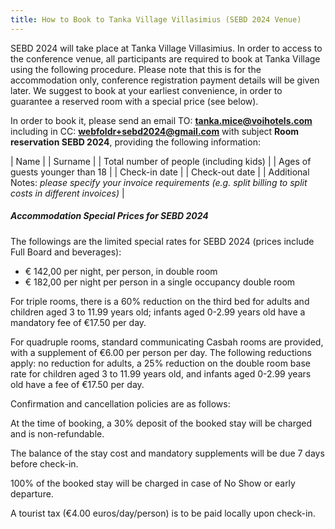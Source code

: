 ```yaml
---
title: How to Book to Tanka Village Villasimius (SEBD 2024 Venue)
---
```


SEBD 2024 will take place at Tanka Village Villasimius. In order to access to the conference venue, all participants are required to book at Tanka Village using the following procedure. Please note that this is for the accommodation only, conference registration payment details will be given later.
We suggest to book at your earliest convenience, in order to guarantee a reserved room with a special price (see below).

In order to book it, please send an email TO: **tanka.mice@voihotels.com** including in CC: **webfoldr+sebd2024@gmail.com** with subject **Room reservation SEBD 2024**, providing the following information:

| Name  |
| Surname |
| Total number of people (including kids) |
| Ages of guests younger than 18 |
| Check-in date |
| Check-out date |
| Additional Notes: *please specify your invoice requirements (e.g. split billing to split costs in different invoices)* |


##### Accommodation Special Prices for SEBD 2024
The followings are the limited special rates for SEBD 2024 (prices include Full Board and beverages):

- € 142,00 per night, per person, in double room
- € 182,00 per night per person in a single occupancy double room

For triple rooms, there is a 60% reduction on the third bed for adults and children aged 3 to 11.99 years old; infants aged 0-2.99 years old have a mandatory fee of €17.50 per day.

For quadruple rooms, standard communicating Casbah rooms are provided, with a supplement of €6.00 per person per day. The following reductions apply: no reduction for adults, a 25% reduction on the double room base rate for children aged 3 to 11.99 years old, and infants aged 0-2.99 years old have a fee of €17.50 per day.

Confirmation and cancellation policies are as follows:

At the time of booking, a 30% deposit of the booked stay will be charged and is non-refundable.

The balance of the stay cost and mandatory supplements will be due 7 days before check-in.

100% of the booked stay will be charged in case of No Show or early departure.

A tourist tax (€4.00 euros/day/person) is to be paid locally upon check-in.


